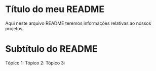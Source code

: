 # Título do meu README

Aqui neste arquivo README teremos informações relativas ao nossos projetos.

# Subtítulo do README

Tópico 1:
Tópico 2:
Tópico 3:
